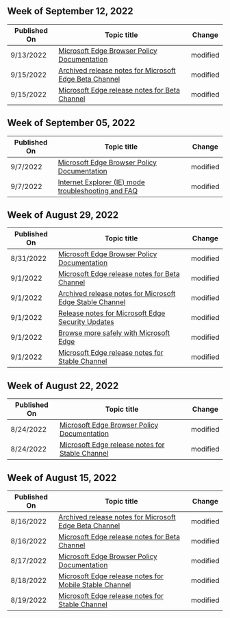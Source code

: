 <!-- This file is generated automatically each week. Changes made to this file will be overwritten.-->



## Week of September 12, 2022


| Published On |Topic title | Change |
|------|------------|--------|
| 9/13/2022 | [Microsoft Edge Browser Policy Documentation](/DeployEdge/microsoft-edge-policies) | modified |
| 9/15/2022 | [Archived release notes for Microsoft Edge Beta Channel](/DeployEdge/microsoft-edge-relnote-archive-beta-channel) | modified |
| 9/15/2022 | [Microsoft Edge release notes for Beta Channel](/DeployEdge/microsoft-edge-relnote-beta-channel) | modified |


## Week of September 05, 2022


| Published On |Topic title | Change |
|------|------------|--------|
| 9/7/2022 | [Microsoft Edge Browser Policy Documentation](/DeployEdge/microsoft-edge-policies) | modified |
| 9/7/2022 | [Internet Explorer (IE) mode troubleshooting and FAQ](/DeployEdge/edge-ie-mode-faq) | modified |


## Week of August 29, 2022


| Published On |Topic title | Change |
|------|------------|--------|
| 8/31/2022 | [Microsoft Edge Browser Policy Documentation](/DeployEdge/microsoft-edge-policies) | modified |
| 9/1/2022 | [Microsoft Edge release notes for Beta Channel](/DeployEdge/microsoft-edge-relnote-beta-channel) | modified |
| 9/1/2022 | [Archived release notes for Microsoft Edge Stable Channel](/DeployEdge/microsoft-edge-relnote-archive-stable-channel) | modified |
| 9/1/2022 | [Release notes for Microsoft Edge Security Updates](/DeployEdge/microsoft-edge-relnotes-security) | modified |
| 9/1/2022 | [Browse more safely with Microsoft Edge](/DeployEdge/microsoft-edge-security-browse-safer) | modified |
| 9/1/2022 | [Microsoft Edge release notes for Stable Channel](/DeployEdge/microsoft-edge-relnote-stable-channel) | modified |


## Week of August 22, 2022


| Published On |Topic title | Change |
|------|------------|--------|
| 8/24/2022 | [Microsoft Edge Browser Policy Documentation](/DeployEdge/microsoft-edge-policies) | modified |
| 8/24/2022 | [Microsoft Edge release notes for Stable Channel](/DeployEdge/microsoft-edge-relnote-stable-channel) | modified |


## Week of August 15, 2022


| Published On |Topic title | Change |
|------|------------|--------|
| 8/16/2022 | [Archived release notes for Microsoft Edge Beta Channel](/DeployEdge/microsoft-edge-relnote-archive-beta-channel) | modified |
| 8/16/2022 | [Microsoft Edge release notes for Beta Channel](/DeployEdge/microsoft-edge-relnote-beta-channel) | modified |
| 8/17/2022 | [Microsoft Edge Browser Policy Documentation](/DeployEdge/microsoft-edge-policies) | modified |
| 8/18/2022 | [Microsoft Edge release notes for Mobile Stable Channel](/DeployEdge/microsoft-edge-relnote-mobile-stable-channel) | modified |
| 8/19/2022 | [Microsoft Edge release notes for Stable Channel](/DeployEdge/microsoft-edge-relnote-stable-channel) | modified |
